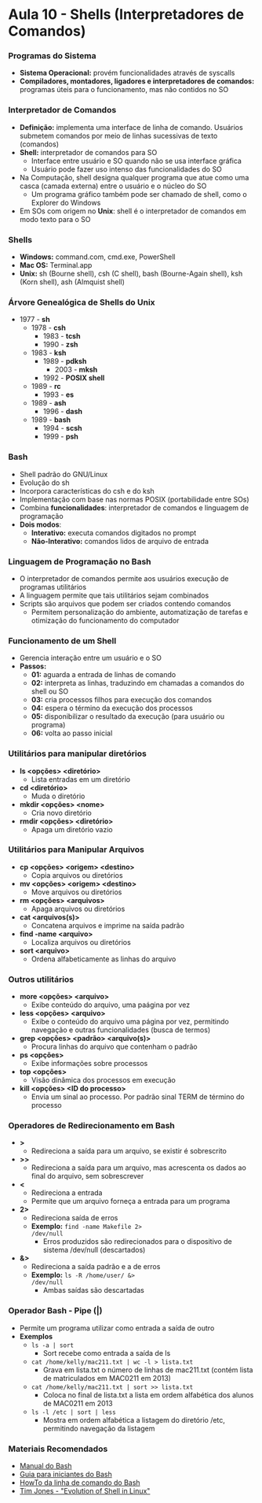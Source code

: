 # Aula 10 - Shells (Interpretadores de Comandos)
### Programas do Sistema
* **Sistema Operacional:** provém funcionalidades através de syscalls
* **Compiladores, montadores, ligadores e interpretadores de comandos:** programas úteis para o funcionamento, mas não contidos no SO

### Interpretador de Comandos
* **Definição:** implementa uma interface de linha de comando. Usuários submetem comandos por meio de linhas sucessivas de texto (comandos)
* **Shell:** interpretador de comandos para SO
    * Interface entre usuário e SO quando não se usa interface gráfica
    * Usuário pode fazer uso intenso das funcionalidades do SO
* Na Computação, shell designa qualquer programa que atue como uma casca (camada externa) entre o usuário e o núcleo do SO
    * Um programa gráfico também pode ser chamado de shell, como o Explorer do Windows
* Em SOs com origem no **Unix**: shell é o interpretador de comandos em modo texto para o SO

### Shells
* **Windows:** <span>command.com</span>, cmd.exe, PowerShell
* **Mac OS:** Terminal.app
* **Unix:** sh (Bourne shell), csh (C shell), bash (Bourne-Again shell), ksh (Korn shell), ash (Almquist shell)

### Árvore Genealógica de Shells do Unix
* 1977 - **sh**
    * 1978 - **csh**
        * 1983 - **tcsh**
        * 1990 - **zsh**
    * 1983 - **ksh**
        * 1989 - **pdksh**
            * 2003 - **mksh**
        * 1992 - **POSIX shell**
    * 1989 - **rc**
        * 1993 - **es**
    * 1989 - **ash**
        * 1996 - **dash**
    * 1989 - **bash**
        * 1994 - **scsh**
        * 1999 - **psh**

### Bash
* Shell padrão do GNU/Linux
* Evolução do sh
* Incorpora características do csh e do ksh
* Implementação com base nas normas POSIX (portabilidade entre SOs)
* Combina **funcionalidades**: interpretador de comandos e linguagem de programação
* **Dois modos**:
    * **Interativo:** executa comandos digitados no prompt
    * **Não-Interativo:** comandos lidos de arquivo de entrada

### Linguagem de Programação no Bash
* O interpretador de comandos permite aos usuários execução de programas utilitários
* A linguagem permite que tais utilitários sejam combinados
* Scripts são arquivos que podem ser criados contendo comandos
    * Permitem personalização do ambiente, automatização de tarefas e otimização do funcionamento do computador

### Funcionamento de um Shell
* Gerencia interação entre um usuário e o SO
* **Passos:**
    * **01:** aguarda a entrada de linhas de comando
    * **02:** interpreta as linhas, traduzindo em chamadas a comandos do shell ou SO
    * **03:** cria processos filhos para execução dos comandos
    * **04:** espera o término da execução dos processos
    * **05:** disponibilizar o resultado da execução (para usuário ou programa)
    * **06:** volta ao passo inicial

### Utilitários para manipular diretórios
* **ls \<opções\> \<diretório\>**
    * Lista entradas em um diretório
* **cd \<diretório\>**
    * Muda o diretório
* **mkdir \<opções\> \<nome\>**
    * Cria novo diretório
* **rmdir \<opções\> \<diretório\>**
    * Apaga um diretório vazio

### Utilitários para Manipular Arquivos
* **cp \<opções\> \<origem\> \<destino\>**
    * Copia arquivos ou diretórios
* **mv \<opções\> \<origem\> \<destino\>**
    * Move arquivos ou diretórios
* **rm \<opções\> \<arquivos\>**
    * Apaga arquivos ou diretórios
* **cat \<arquivos(s)\>**
    * Concatena arquivos e imprime na saída padrão
* **find -name \<arquivo\>**
    * Localiza arquivos ou diretórios
* **sort \<arquivo\>**
    * Ordena alfabeticamente as linhas do arquivo

### Outros utilitários
* **more \<opções\> \<arquivo\>**
    * Exibe conteúdo do arquivo, uma paágina por vez
* **less \<opções\> \<arquivo\>**
    * Exibe o conteúdo do arquivo uma página por vez, permitindo navegação e outras funcionalidades (busca de termos)
* **grep \<opções\> \<padrão\> <arquivo(s)\>**
    * Procura linhas do arquivo que contenham o padrão
* **ps \<opções\>**
    * Exibe informações sobre processos
* **top \<opções\>**
    * Visão dinâmica dos processos em execução
* **kill \<opções\> \<ID do processo\>**
    * Envia um sinal ao processo. Por padrão sinal TERM de término do processo

### Operadores de Redirecionamento em Bash
* **\>**
    * Redireciona a saída para um arquivo, se existir é sobrescrito
* **\>\>**
    * Redireciona a saída para um arquivo, mas acrescenta os dados ao final do arquivo, sem sobrescrever
* **\<**
    * Redireciona a entrada
    * Permite que um arquivo forneça a entrada para um programa
* **2\>**
    * Redireciona saída de erros
    * **Exemplo:** <code>find -name Makefile 2> /dev/null</code>
        * Erros produzidos são redirecionados para o dispositivo de sistema /dev/null (descartados)
* **&>**
    * Redireciona a saída padrão e a de erros
    * **Exemplo:** <code>ls -R /home/user/ &> /dev/null</code>
        * Ambas saídas são descartadas

### Operador Bash - Pipe (|)
* Permite um programa utilizar como entrada a saída de outro
* **Exemplos**
    * <code>ls -a | sort</code>
        * Sort recebe como entrada a saída de ls
    * <code>cat /home/kelly/mac211.txt | wc -l > lista.txt</code>
        * Grava em lista.txt o número de linhas de mac211.txt (contém lista de matriculados em MAC0211 em 2013)
    * <code>cat /home/kelly/mac211.txt | sort >> lista.txt</code>
        * Coloca no final de lista.txt a lista em ordem alfabética dos alunos de MAC0211 em 2013
    * <code>ls -l /etc | sort | less</code>
        * Mostra em ordem alfabética a listagem do diretório /etc, permitindo navegação da listagem

### Materiais Recomendados
* [Manual do Bash](http://www.gnu.org/software/bash/manual/bashref.html)
* [Guia para iniciantes do Bash](http://www.tldp.org/LDP/Bash-Beginners-Guide/html/)
* [HowTo da linha de comando do Bash](http://tldp.org/HOWTO/Bash-Prompt-HOWTO/)
* [Tim Jones - "Evolution of Shell in Linux"](http://www.ibm.com/developerworks/linux/library/l-linux-shells/)
    